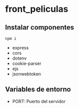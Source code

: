 # front_peliculas

## Instalar componentes

```node
npm i
```

 - express
 - cors
 - dotenv
 - cookie-parser
 - ejs
 - jsonwebtoken

## Variables de entorno

 - PORT: Puerto del servidor
 
